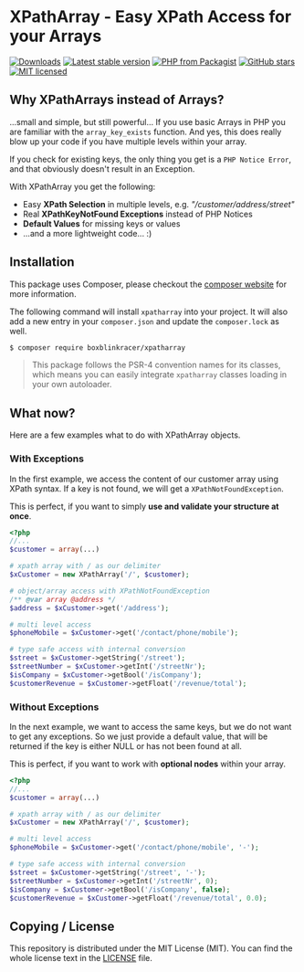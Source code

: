 XPathArray - Easy XPath Access for your Arrays
=================

[![Downloads](https://img.shields.io/packagist/dt/boxblinkracer/xpatharray.svg?style=flat-square)](https://packagist.org/packages/boxblinkracer/xpatharray)
[![Latest stable version](https://img.shields.io/packagist/v/boxblinkracer/xpatharray.svg?style=flat-square)](https://packagist.org/packages/boxblinkracer/xpatharray)
[![PHP from Packagist](https://img.shields.io/packagist/php-v/boxblinkracer/xpatharray.svg?style=flat-square)](./composer.json)
[![GitHub stars](https://img.shields.io/github/stars/boxblinkracer/xpatharray.svg?style=flat-square&label=Stars&style=flat-square)](https://github.com/boxblinkracer/xpatharray/stargazers)
[![MIT licensed](https://img.shields.io/github/license/boxblinkracer/xpatharray.svg?style=flat-square)](https://github.com/boxblinkracer/xpatharray/blob/master/LICENSE)


## Why XPathArrays instead of Arrays?
...small and simple, but still powerful...
If you use basic Arrays in PHP you are familiar with the `array_key_exists` function.
And yes, this does really blow up your code if you have multiple levels within your array.

If you check for existing keys, the only thing you get is a `PHP Notice Error`, and that obviously doesn't 
result in an Exception.

With XPathArray you get the following:

* Easy **XPath Selection** in multiple levels, e.g. *"/customer/address/street"*
* Real **XPathKeyNotFound Exceptions** instead of PHP Notices
* **Default Values** for missing keys or values
* ...and a more lightweight code... :)


## Installation
This package uses Composer, please checkout the [composer website](https://getcomposer.org) for more information.

The following command will install `xpatharray` into your project. 
It will also add a new entry in your `composer.json` and update the `composer.lock` as well.

```bash
$ composer require boxblinkracer/xpatharray
```

> This package follows the PSR-4 convention names for its classes, which means you can easily integrate `xpatharray` classes loading in your own autoloader.



## What now?
Here are a few examples what to do with XPathArray objects.


### With Exceptions 
In the first example, we access the content of our customer array using XPath syntax.
If a key is not found, we will get a `XPathNotFoundException`.

This is perfect, if you want to simply **use and validate your structure at once**.

```php
<?php
//...
$customer = array(...)

# xpath array with / as our delimiter
$xCustomer = new XPathArray('/', $customer);

# object/array access with XPathNotFoundException
/** @var array @address */
$address = $xCustomer->get('/address');

# multi level access
$phoneMobile = $xCustomer->get('/contact/phone/mobile');

# type safe access with internal conversion
$street = $xCustomer->getString('/street');
$streetNumber = $xCustomer->getInt('/streetNr');
$isCompany = $xCustomer->getBool('/isCompany');
$customerRevenue = $xCustomer->getFloat('/revenue/total');
```

### Without Exceptions 
In the next example, we want to access the same keys, but we do not
want to get any exceptions. So we just provide a default value, that
will be returned if the key is either NULL or has not been found at all.

This is perfect, if you want to work with **optional nodes** within your array.

```php
<?php
//...
$customer = array(...)

# xpath array with / as our delimiter
$xCustomer = new XPathArray('/', $customer);

# multi level access
$phoneMobile = $xCustomer->get('/contact/phone/mobile', '-');

# type safe access with internal conversion
$street = $xCustomer->getString('/street', '-');
$streetNumber = $xCustomer->getInt('/streetNr', 0);
$isCompany = $xCustomer->getBool('/isCompany', false);
$customerRevenue = $xCustomer->getFloat('/revenue/total', 0.0);
```


## Copying / License
This repository is distributed under the MIT License (MIT). You can find the whole license text in the [LICENSE](LICENSE) file.